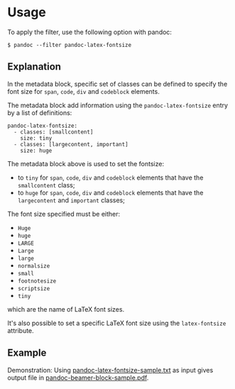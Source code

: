 # Usage

To apply the filter, use the following option with pandoc:

~~~shell-session
$ pandoc --filter pandoc-latex-fontsize
~~~

Explanation
-----------

In the metadata block, specific set of classes can be defined to specify
the font size for `span`, `code`, `div` and `codeblock` elements.

The metadata block add information using the `pandoc-latex-fontsize` entry
by a list of definitions:

~~~
pandoc-latex-fontsize:
  - classes: [smallcontent]
    size: tiny
  - classes: [largecontent, important]
    size: huge
~~~

The metadata block above is used to set the fontsize:

* to `tiny` for `span`, `code`, `div` and `codeblock` elements that have
  the `smallcontent` class;
* to `huge` for `span`, `code`, `div` and `codeblock` elements that have
  the `largecontent` and `important` classes;

The font size specified must be either:

* `Huge`
* `huge`
* `LARGE`
* `Large`
* `large`
* `normalsize`
* `small`
* `footnotesize`
* `scriptsize`
* `tiny`

which are the name of LaTeX font sizes.

It's also possible to set a specific LaTeX font size using the
`latex-fontsize` attribute.

Example
-------

Demonstration: Using
[pandoc-latex-fontsize-sample.txt](https://raw.githubusercontent.com/chdemko/pandoc-latex-fontsize/develop/docs/images/pandoc-latex-fontsize-sample.txt)
as input gives output file in
[pandoc-beamer-block-sample.pdf](https://raw.githubusercontent.com/chdemko/pandoc-latex-fontsize/develop/docs/images/pandoc-latex-fontsize-sample.pdf).

